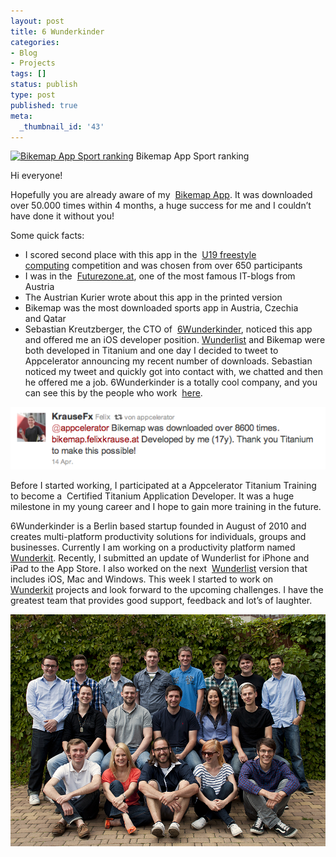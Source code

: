 ```yaml
---
layout: post
title: 6 Wunderkinder
categories:
- Blog
- Projects
tags: []
status: publish
type: post
published: true
meta:
  _thumbnail_id: '43'
---
```


[![Bikemap App Sport ranking](/squarespace_images/static_545299aae4b0e9514fe30c95_54529a29e4b025a90f45cc50_54529a29e4b025a90f45cc69_1414699595973_14.05.2011-Sport-CUT.png.2011-Sport-CUT.png_)](http://static.squarespace.com/static/545299aae4b0e9514fe30c95/54529a29e4b025a90f45cc50/54529a29e4b025a90f45cc69/1346657608000/14.05.2011-Sport-CUT.png?format=original) Bikemap App Sport ranking 
  



Hi everyone!

Hopefully you are already aware of my 
[Bikemap App](http://bikemap.felixkrause.at/). It was downloaded over 50.000 times within 4 months, a huge success for me and I couldn’t have done it without you!

Some quick facts:

* I scored second place with this app in the 
[U19 freestyle computing](http://new.aec.at/prix/de/gewinner/2011/#u19) competition and was chosen from over 650 participants
* I was in the 
[Futurezone.at](http://futurezone.at/produkte/2453-bikemap-die-radrouten-app.php), one of the most famous IT-blogs from Austria
* The Austrian Kurier wrote about this app in the printed version
* Bikemap was the most downloaded sports app in Austria, Czechia and Qatar
* Sebastian Kreutzberger, the CTO of 
[6Wunderkinder](http://6wunderkinder.com/), noticed this app and offered me an iOS developer position. [Wunderlist](http://wunderlist.com/) and Bikemap were both developed in Titanium and one day I decided to tweet to Appcelerator announcing my recent number of downloads. Sebastian noticed my tweet and quickly got into contact with, we chatted and then he offered me a job. 6Wunderkinder is a totally cool company, and you can see this by the people who work 
[here](http://www.6wunderkinder.com/about/).
  
      
![tweet-weswegen-ich-zu-den-Wunderkindern-komme](/squarespace_images/static_545299aae4b0e9514fe30c95_54529a29e4b025a90f45cc50_54529a29e4b025a90f45cc85_1414699596492_tweet-weswegen-ich-zu-den-Wunderkindern-komme.png_)
  


Before I started working, I participated at a Appcelerator Titanium Training to become a 
Certified Titanium Application Developer. It was a huge milestone in my young career and I hope to gain more training in the future.


6Wunderkinder is a Berlin based startup founded in August of 2010 and creates multi-platform productivity solutions for individuals, groups and businesses. Currently I am working on a productivity platform named 
[Wunderkit](http://wunderkit.com/). Recently, I submitted an update of Wunderlist for iPhone and iPad to the App Store. I also worked on the next 
[Wunderlist](http://wunderlist.com/) version that includes iOS, Mac and Windows. This week I started to work on
[Wunderkit](http://wunderkit.com/) projects and look forward to the upcoming challenges. I have the greatest team that provides good support, feedback and lot’s of laughter.
  
      
![DSC_0235](/squarespace_images/static_545299aae4b0e9514fe30c95_54529a29e4b025a90f45cc50_54529a29e4b025a90f45cc8b_1414699596680_6+Wunderkinder+Team.jpg6+Wunderkinder+Team_)
